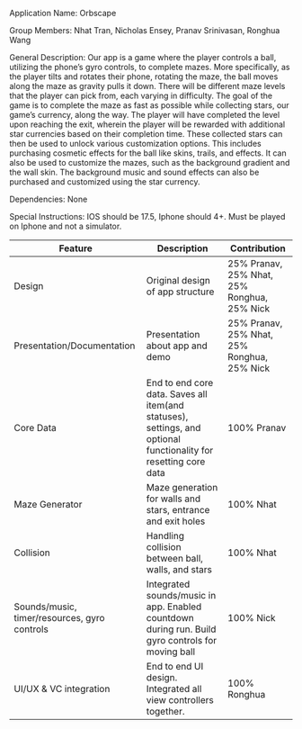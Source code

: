 Application Name: Orbscape


Group Members: Nhat Tran, Nicholas Ensey, Pranav Srinivasan, Ronghua Wang


General Description:
Our app is a game where the player controls a ball, utilizing the phone’s gyro controls, to complete mazes. More specifically, as the player tilts and rotates their phone, rotating the maze, the ball moves along the maze as gravity pulls it down. There will be different maze levels that the player can pick from, each varying in difficulty. The goal of the game is to complete the maze as fast as possible while collecting stars, our game’s currency, along the way. The player will have completed the level upon reaching the exit, wherein the player will be rewarded with additional star currencies based on their completion time. 
These collected stars can then be used to unlock various customization options. This includes purchasing cosmetic effects for the ball like skins, trails, and effects. It can also be used to customize the mazes, such as the background gradient and the wall skin. The background music and sound effects can also be purchased and customized using the star currency. 

Dependencies: None

Special Instructions: IOS should be 17.5, Iphone should 4+. Must be played on Iphone and not a simulator. 

| Feature | Description | Contribution |
|----------|----------|----------|
| Design | Original design of app structure | 25% Pranav, 25% Nhat, 25% Ronghua, 25% Nick |
| Presentation/Documentation | Presentation about app and demo | 25% Pranav, 25% Nhat, 25% Ronghua, 25% Nick |
| Core Data | End to end core data. Saves all item(and statuses), settings, and optional functionality for resetting core data | 100% Pranav |
| Maze Generator | Maze generation for walls and stars, entrance and exit holes | 100% Nhat |
| Collision| Handling collision between ball, walls, and stars | 100% Nhat |
| Sounds/music, timer/resources, gyro controls | Integrated sounds/music in app. Enabled countdown during run. Build gyro controls for moving ball  | 100% Nick |
| UI/UX & VC integration | End to end UI design. Integrated all view controllers together. | 100% Ronghua |



